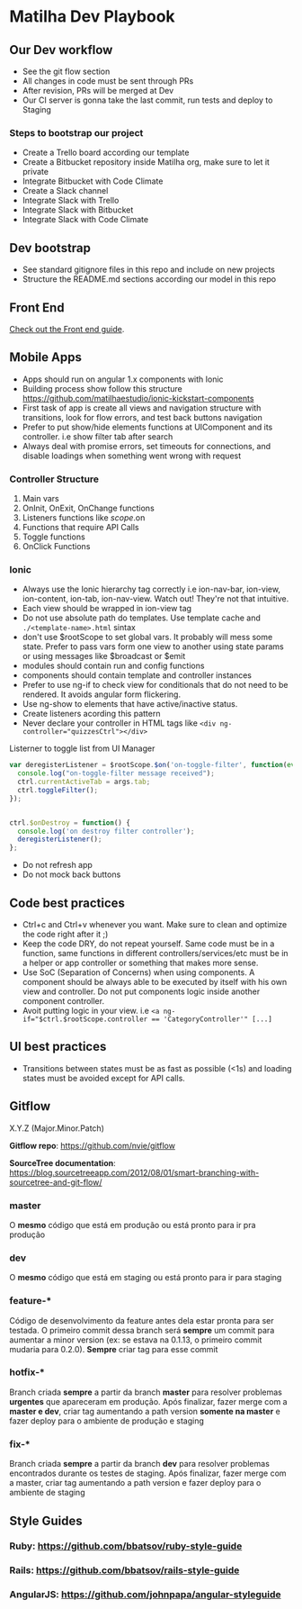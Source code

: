 # Matilha Dev Playbook

## Our Dev workflow
- See the git flow section
- All changes in code must be sent through PRs
- After revision, PRs will be merged at Dev
- Our CI server is gonna take the last commit, run tests and deploy to Staging


### Steps to bootstrap our project
- Create a Trello board according our template
- Create a Bitbucket repository inside Matilha org, make sure to let it private
- Integrate Bitbucket with Code Climate
- Create a Slack channel
- Integrate Slack with Trello
- Integrate Slack with Bitbucket
- Integrate Slack with Code Climate


## Dev bootstrap
- See standard gitignore files in this repo and include on new projects
- Structure the README.md sections according our model in this repo

## Front End
[Check out the Front end guide](https://github.com/matilhaestudio/dev-playbook/blob/master/frontend/frontend-playbook.md).

## Mobile Apps
- Apps should run on angular 1.x components with Ionic
- Building process show follow this structure https://github.com/matilhaestudio/ionic-kickstart-components
- First task of app is create all views and navigation structure with transitions, look for flow errors, and test back buttons navigation
- Prefer to put show/hide elements functions at UIComponent and its controller. i.e show filter tab after search
- Always deal with promise errors, set timeouts for connections, and disable loadings when something went wrong with request


### Controller Structure
1. Main vars
2. OnInit, OnExit, OnChange functions
3. Listeners functions like $scope.$on
4. Functions that require API Calls
5. Toggle functions
6. OnClick Functions


### Ionic
- Always use the Ionic hierarchy tag correctly i.e ion-nav-bar, ion-view, ion-content, ion-tab, ion-nav-view. Watch out! They're not that intuitive.
- Each view should be wrapped in ion-view tag
- Do not use absolute path do templates. Use template cache and ```./<template-name>.html``` sintax
- don't use $rootScope to set global vars. It probably will mess some state. Prefer to pass vars form one view to another using state params or using messages like $broadcast or $emit
- modules should contain run and config functions
- components should contain template and controller instances
- Prefer to use ng-if to check view for conditionals that do not need to be rendered. It avoids angular form flickering.
- Use ng-show to elements that have active/inactive status.
- Create listeners acording this pattern
- Never declare your controller in HTML tags like ```<div ng-controller="quizzesCtrl"></div>```

Listerner to toggle list from UI Manager
```js
var deregisterListener = $rootScope.$on('on-toggle-filter', function(event, args) {
  console.log("on-toggle-filter message received");
  ctrl.currentActiveTab = args.tab;
  ctrl.toggleFilter();
});


ctrl.$onDestroy = function() {
  console.log('on destroy filter controller');
  deregisterListener();
};
```

- Do not refresh app
- Do not mock back buttons

## Code best practices
- Ctrl+c and Ctrl+v whenever you want. Make sure to clean and optimize the code right after it ;)
- Keep the code DRY, do not repeat yourself. Same code must be in a function, same functions in different controllers/services/etc must be in a helper or app controller or something that makes more sense.  
- Use SoC (Separation of Concerns) when using components. A component should be always able to be executed by itself with his own view and controller. Do not put components logic inside another component controller.
- Avoit putting logic in your view. i.e ```<a ng-if="$ctrl.$rootScope.controller == 'CategoryController'" [...]```


## UI best practices
- Transitions between states must be as fast as possible (<1s) and loading states must be avoided except for API calls.

## Gitflow
X.Y.Z (Major.Minor.Patch)

**Gitflow repo**: https://github.com/nvie/gitflow

**SourceTree documentation**: https://blog.sourcetreeapp.com/2012/08/01/smart-branching-with-sourcetree-and-git-flow/

### master
O **mesmo** código que está em produção ou está pronto para ir pra produção

### dev
O **mesmo** código que está em staging ou está pronto para ir para staging

### feature-*
Código de desenvolvimento da feature antes dela estar pronta para ser testada. O primeiro commit dessa branch será **sempre** um commit para aumentar a minor version (ex: se estava na 0.1.13, o primeiro commit mudaria para 0.2.0). **Sempre** criar tag para esse commit

### hotfix-*
Branch criada **sempre** a partir da branch **master** para resolver problemas **urgentes** que apareceram em produção. Após finalizar, fazer merge com a **master e dev**, criar tag aumentando a path version **somente na master** e fazer deploy para o ambiente de produção e staging

### fix-*
Branch criada **sempre** a partir da branch **dev** para resolver problemas encontrados durante os testes de staging. Após finalizar, fazer merge com a master, criar tag aumentando a path version e fazer deploy para o ambiente de staging

## Style Guides

### Ruby: https://github.com/bbatsov/ruby-style-guide

### Rails: https://github.com/bbatsov/rails-style-guide

### AngularJS: https://github.com/johnpapa/angular-styleguide
